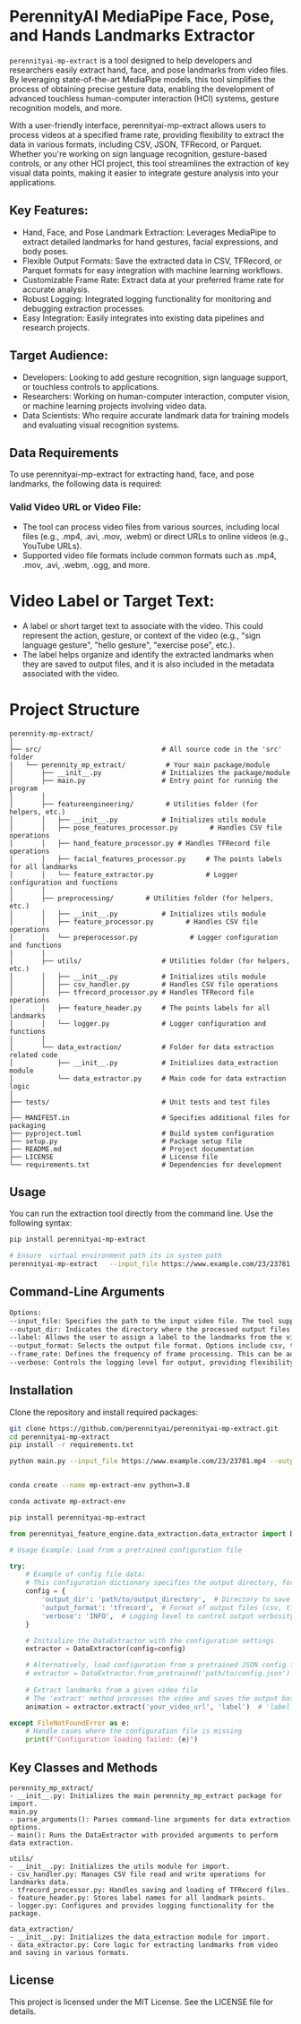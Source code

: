# PerennityAI MediaPipe Face, Pose, and Hands Landmarks Extractor
```perennityai-mp-extract``` is a tool designed to help developers and researchers easily extract hand, face, and pose landmarks from video files. By leveraging state-of-the-art MediaPipe models, this tool simplifies the process of obtaining precise gesture data, enabling the development of advanced touchless human-computer interaction (HCI) systems, gesture recognition models, and more.

With a user-friendly interface, perennityai-mp-extract allows users to process videos at a specified frame rate, providing flexibility to extract the data in various formats, including CSV, JSON, TFRecord, or Parquet. Whether you're working on sign language recognition, gesture-based controls, or any other HCI project, this tool streamlines the extraction of key visual data points, making it easier to integrate gesture analysis into your applications.

## Key Features:

- Hand, Face, and Pose Landmark Extraction: Leverages MediaPipe to extract detailed landmarks for hand gestures, facial expressions, and body poses.
- Flexible Output Formats: Save the extracted data in CSV, TFRecord, or Parquet formats for easy integration with machine learning workflows.
- Customizable Frame Rate: Extract data at your preferred frame rate for accurate analysis.
- Robust Logging: Integrated logging functionality for monitoring and debugging extraction processes.
- Easy Integration: Easily integrates into existing data pipelines and research projects.

## Target Audience:

- Developers: Looking to add gesture recognition, sign language support, or touchless controls to applications.
- Researchers: Working on human-computer interaction, computer vision, or machine learning projects involving video data.
- Data Scientists: Who require accurate landmark data for training models and evaluating visual recognition systems.

## Data Requirements
To use perennityai-mp-extract for extracting hand, face, and pose landmarks, the following data is required:

### Valid Video URL or Video File:
- The tool can process video files from various sources, including local files (e.g., .mp4, .avi, .mov, .webm) or direct URLs to online videos (e.g., YouTube URLs).
- Supported video file formats include common formats such as .mp4, .mov, .avi, .webm, .ogg, and more.
# Video Label or Target Text:
- A label or short target text to associate with the video. This could represent the action, gesture, or context of the video (e.g., "sign language gesture", "hello gesture", "exercise pose", etc.).
- The label helps organize and identify the extracted landmarks when they are saved to output files, and it is also included in the metadata associated with the video.

# Project Structure
```
perennity-mp-extract/
│
├── src/                              # All source code in the 'src' folder
│   └── perennity_mp_extract/          # Your main package/module
│       ├── __init__.py               # Initializes the package/module
│       ├── main.py                   # Entry point for running the program
│       │
│       ├── featureengineering/        # Utilities folder (for helpers, etc.)
│       │   ├── __init__.py           # Initializes utils module
│       │   ├── pose_features_processor.py        # Handles CSV file operations
│       │   ├── hand_feature_processor.py # Handles TFRecord file operations
│       │   ├── facial_features_processor.py     # The points labels for all landmarks
│       │   └── feature_extractor.py             # Logger configuration and functions
│       │
│       ├── preprocessing/        # Utilities folder (for helpers, etc.)
│       │   ├── __init__.py           # Initializes utils module
│       │   ├── feature_processor.py        # Handles CSV file operations
│       │   └── preperocessor.py             # Logger configuration and functions
|       |
│       ├── utils/                    # Utilities folder (for helpers, etc.)
│       │   ├── __init__.py           # Initializes utils module
│       │   ├── csv_handler.py        # Handles CSV file operations
│       │   ├── tfrecord_processor.py # Handles TFRecord file operations
│       │   ├── feature_header.py     # The points labels for all landmarks
│       │   └── logger.py             # Logger configuration and functions
│       │
│       └── data_extraction/          # Folder for data extraction related code
│           ├── __init__.py           # Initializes data_extraction module
│           └── data_extractor.py     # Main code for data extraction logic
│
├── tests/                            # Unit tests and test files
│   
├── MANIFEST.in                       # Specifies additional files for packaging
├── pyproject.toml                    # Build system configuration
├── setup.py                          # Package setup file
├── README.md                         # Project documentation
├── LICENSE                           # License file
└── requirements.txt                  # Dependencies for development

```

## Usage
You can run the extraction tool directly from the command line. Use the following syntax:

```bash
pip install perennityai-mp-extract

# Ensure  virtual environment path its in system path
perennityai-mp-extract   --input_file https://www.example.com/23/23781.mp4 --output_dir ./path/to/storage --output_format csv --label gift --verbose DEBUG 

```

## Command-Line Arguments
```bash
Options:
--input_file: Specifies the path to the input video file. The tool supports multiple formats, including .mp4, .avi, .mov, .ogg, etc.
--output_dir: Indicates the directory where the processed output files (landmarks and metadata) will be saved.
--label: Allows the user to assign a label to the landmarks from the video, useful for classification or organization.
--output_format: Selects the output file format. Options include csv, tfrecord, or parquet, with csv as the default.
--frame_rate: Defines the frequency of frame processing. This can be adjusted for faster processing or more detailed frame-by-frame extraction.
--verbose: Controls the logging level for output, providing flexibility in logging output for debugging or streamlined logging.
```

## Installation
Clone the repository and install required packages:

```bash
git clone https://github.com/perennityai/perennityai-mp-extract.git
cd perennityai-mp-extract
pip install -r requirements.txt

python main.py --input_file https://www.example.com/23/23781.mp4 --output_dir ./path/to/storage --output_format csv --label gift --verbose DEBUG 
```

```bash

conda create --name mp-extract-env python=3.8

conda activate mp-extract-env

pip install perennityai-mp-extract
```

```python
from perennityai_feature_engine.data_extraction.data_extractor import DataExtractor

# Usage Example: Load from a pretrained configuration file

try:
    # Example of config file data:
    # This configuration dictionary specifies the output directory, format, and verbosity level.
    config = {
        'output_dir': 'path/to/output_directory',  # Directory to save extracted data
        'output_format': 'tfrecord',  # Format of output files (csv, tfrecord, or parquet)
        'verbose': 'INFO',  # Logging level to control output verbosity
    }

    # Initialize the DataExtractor with the configuration settings
    extractor = DataExtractor(config=config)

    # Alternatively, load configuration from a pretrained JSON config file
    # extractor = DataExtractor.from_pretrained('path/to/config.json')
    
    # Extract landmarks from a given video file
    # The 'extract' method processes the video and saves the output based on config settings
    animation = extractor.extract('your_video_url', 'label')  # 'label' is a custom tag for the video

except FileNotFoundError as e:
    # Handle cases where the configuration file is missing
    print(f"Configuration loading failed: {e}")

```

## Key Classes and Methods
```
perennity_mp_extract/
- __init__.py: Initializes the main perennity_mp_extract package for import.
main.py
- parse_arguments(): Parses command-line arguments for data extraction options.
- main(): Runs the DataExtractor with provided arguments to perform data extraction.

utils/
- __init__.py: Initializes the utils module for import.
- csv_handler.py: Manages CSV file read and write operations for landmarks data.
- tfrecord_processor.py: Handles saving and loading of TFRecord files.
- feature_header.py: Stores label names for all landmark points.
- logger.py: Configures and provides logging functionality for the package.

data_extraction/
- __init__.py: Initializes the data_extraction module for import.
- data_extractor.py: Core logic for extracting landmarks from video and saving in various formats.
```

## License
This project is licensed under the MIT License. See the LICENSE file for details.